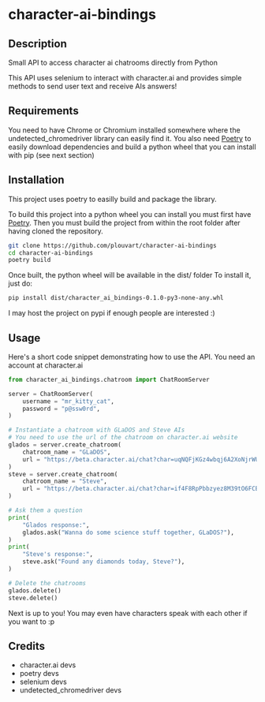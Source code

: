 # character-ai-bindings

## Description

Small API to access character ai chatrooms directly from Python

This API uses selenium to interact with character.ai and
provides simple methods to send user text and receive AIs answers!


## Requirements

You need to have Chrome or Chromium installed somewhere where the undetected\_chromedriver library
can easily find it.
You also need [Poetry](https://python-poetry.org/) to easily download dependencies and build a python wheel
that you can install with pip (see next section)

## Installation

This project uses poetry to easilly build and package the library.

To build this project into a python wheel you can install you must first have [Poetry](https://python-poetry.org/).
Then you must build the project from within the root folder after having cloned the repository.

```bash
git clone https://github.com/plouvart/character-ai-bindings
cd character-ai-bindings
poetry build
```

Once built, the python wheel will be available in the dist/ folder
To install it, just do:

```bash
pip install dist/character_ai_bindings-0.1.0-py3-none-any.whl
```

I may host the project on pypi if enough people are interested :)

## Usage

Here's a short code snippet demonstrating how to use the API.
You need an account at character.ai

```python
from character_ai_bindings.chatroom import ChatRoomServer

server = ChatRoomServer(
	username = "mr_kitty_cat",
	password = "p@ssw0rd",
)

# Instantiate a chatroom with GLaDOS and Steve AIs
# You need to use the url of the chatroom on character.ai website
glados = server.create_chatroom(
	chatroom_name = "GLaDOS",
	url = "https://beta.character.ai/chat?char=uqNQFjKGz4wbqj6A2XoNjrWUq0yQQdKgHkI92aZxsxA",
)
steve = server.create_chatroom(
	chatroom_name = "Steve",
	url = "https://beta.character.ai/chat?char=if4F8RpPbbzyez8M39tO6FCBmadFaDQdhzKRezAYfi0",
)

# Ask them a question
print(
	"Glados response:",
	glados.ask("Wanna do some science stuff together, GLaDOS?"),
)
print(
	"Steve's response:",
	steve.ask("Found any diamonds today, Steve?"),
)

# Delete the chatrooms
glados.delete()
steve.delete()
```

Next is up to you!
You may even have characters speak with each other if you want to :p

## Credits

- character.ai devs
- poetry devs
- selenium devs
- undetected\_chromedriver devs
